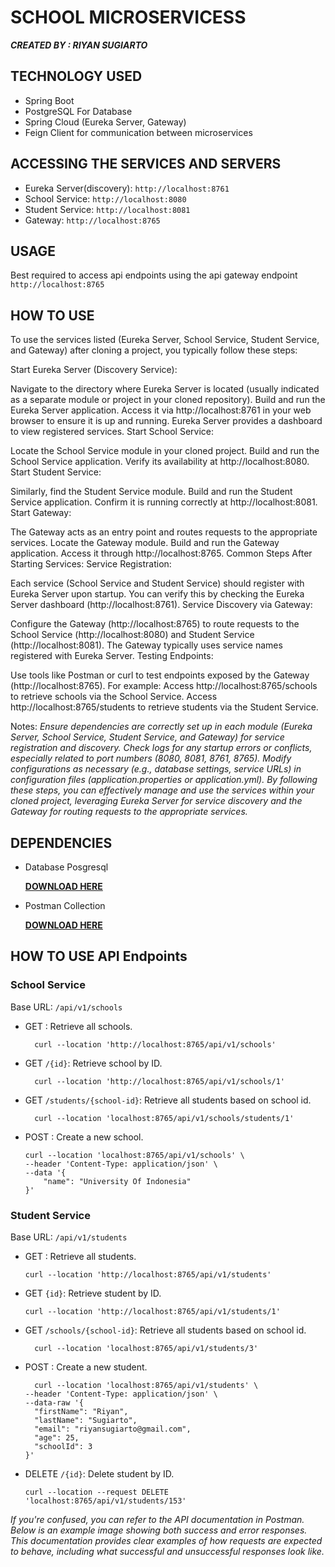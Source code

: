 # SCHOOL MICROSERVICESS
***CREATED BY : RIYAN SUGIARTO***

## TECHNOLOGY USED
- Spring Boot
- PostgreSQL For Database
- Spring Cloud (Eureka Server, Gateway)
- Feign Client for communication between microservices

## ACCESSING THE SERVICES AND SERVERS
- Eureka Server(discovery): `http://localhost:8761`
- School Service: `http://localhost:8080`
- Student Service: `http://localhost:8081`
- Gateway: `http://localhost:8765`

## USAGE
Best required to access api endpoints using the api gateway endpoint `http://localhost:8765`


## HOW TO USE
To use the services listed (Eureka Server, School Service, Student Service, and Gateway) after cloning a project, you typically follow these steps:

Start Eureka Server (Discovery Service):

Navigate to the directory where Eureka Server is located (usually indicated as a separate module or project in your cloned repository).
Build and run the Eureka Server application.
Access it via http://localhost:8761 in your web browser to ensure it is up and running. Eureka Server provides a dashboard to view registered services.
Start School Service:

Locate the School Service module in your cloned project.
Build and run the School Service application.
Verify its availability at http://localhost:8080.
Start Student Service:

Similarly, find the Student Service module.
Build and run the Student Service application.
Confirm it is running correctly at http://localhost:8081.
Start Gateway:

The Gateway acts as an entry point and routes requests to the appropriate services.
Locate the Gateway module.
Build and run the Gateway application.
Access it through http://localhost:8765.
Common Steps After Starting Services:
Service Registration:

Each service (School Service and Student Service) should register with Eureka Server upon startup. You can verify this by checking the Eureka Server dashboard (http://localhost:8761).
Service Discovery via Gateway:

Configure the Gateway (http://localhost:8765) to route requests to the School Service (http://localhost:8080) and Student Service (http://localhost:8081). The Gateway typically uses service names registered with Eureka Server.
Testing Endpoints:

Use tools like Postman or curl to test endpoints exposed by the Gateway (http://localhost:8765). For example:
Access http://localhost:8765/schools to retrieve schools via the School Service.
Access http://localhost:8765/students to retrieve students via the Student Service.



Notes:
*Ensure dependencies are correctly set up in each module (Eureka Server, School Service, Student Service, and Gateway) for service registration and discovery.
Check logs for any startup errors or conflicts, especially related to port numbers (8080, 8081, 8761, 8765).
Modify configurations as necessary (e.g., database settings, service URLs) in configuration files (application.properties or application.yml).
By following these steps, you can effectively manage and use the services within your cloned project, leveraging Eureka Server for service discovery and the Gateway for routing requests to the appropriate services.*



## DEPENDENCIES

- Database Posgresql

   **[DOWNLOAD HERE](dependencies/postgresql-download-link)**



- Postman Collection

  **[DOWNLOAD HERE](dependencies/school-microservices.postman_collection.json)**


## HOW TO USE API Endpoints

### School Service
Base URL: `/api/v1/schools`
- GET : Retrieve all schools.

        curl --location 'http://localhost:8765/api/v1/schools'

- GET `/{id}`: Retrieve school by ID.

        curl --location 'http://localhost:8765/api/v1/schools/1'

- GET `/students/{school-id}`: Retrieve all students based on school id.

        curl --location 'localhost:8765/api/v1/schools/students/1'

- POST : Create a new school.

      curl --location 'localhost:8765/api/v1/schools' \
      --header 'Content-Type: application/json' \
      --data '{
          "name": "University Of Indonesia"
      }'

### Student Service
Base URL: `/api/v1/students`
- GET : Retrieve all students.


      curl --location 'http://localhost:8765/api/v1/students'
- GET `{id}`: Retrieve student by ID.

      curl --location 'http://localhost:8765/api/v1/students/1'
- GET `/schools/{school-id}`: Retrieve all students based on school id.

        curl --location 'localhost:8765/api/v1/students/3'

- POST : Create a new student.

        curl --location 'localhost:8765/api/v1/students' \
      --header 'Content-Type: application/json' \
      --data-raw '{
        "firstName": "Riyan",
        "lastName": "Sugiarto",
        "email": "riyansugiarto@gmail.com",
        "age": 25,
        "schoolId": 3
      }'

- DELETE `/{id}`: Delete student by ID.

      curl --location --request DELETE 'localhost:8765/api/v1/students/153'



*If you're confused, you can refer to the API documentation in Postman. Below is an example image showing both success and error responses. This documentation provides clear examples of how requests are expected to behave, including what successful and unsuccessful responses look like.*

